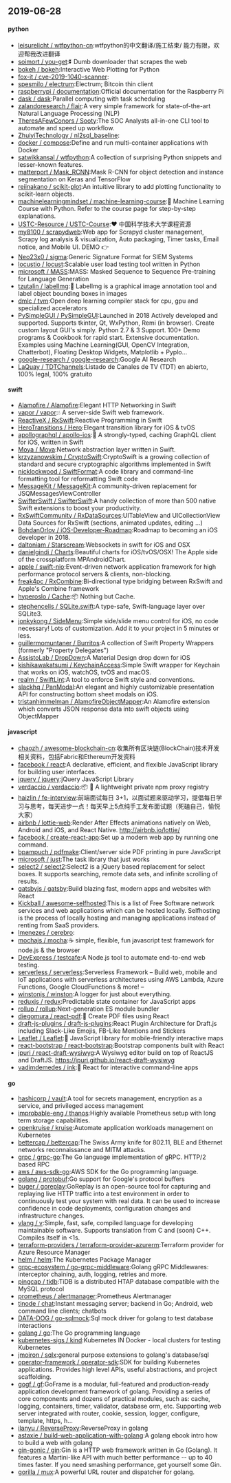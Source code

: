 ## 2019-06-28

#### python
* [leisurelicht / wtfpython-cn](https://github.com/leisurelicht/wtfpython-cn):wtfpython的中文翻译/施工结束/ 能力有限，欢迎帮我改进翻译
* [soimort / you-get](https://github.com/soimort/you-get):⏬
Dumb downloader that scrapes the web
* [bokeh / bokeh](https://github.com/bokeh/bokeh):Interactive Web Plotting for Python
* [fox-it / cve-2019-1040-scanner](https://github.com/fox-it/cve-2019-1040-scanner):
* [spesmilo / electrum](https://github.com/spesmilo/electrum):Electrum; Bitcoin thin client
* [raspberrypi / documentation](https://github.com/raspberrypi/documentation):Official documentation for the Raspberry Pi
* [dask / dask](https://github.com/dask/dask):Parallel computing with task scheduling
* [zalandoresearch / flair](https://github.com/zalandoresearch/flair):A very simple framework for state-of-the-art Natural Language Processing (NLP)
* [TheresAFewConors / Sooty](https://github.com/TheresAFewConors/Sooty):The SOC Analysts all-in-one CLI tool to automate and speed up workflow.
* [ZhuiyiTechnology / nl2sql_baseline](https://github.com/ZhuiyiTechnology/nl2sql_baseline):
* [docker / compose](https://github.com/docker/compose):Define and run multi-container applications with Docker
* [satwikkansal / wtfpython](https://github.com/satwikkansal/wtfpython):A collection of surprising Python snippets and lesser-known features.
* [matterport / Mask_RCNN](https://github.com/matterport/Mask_RCNN):Mask R-CNN for object detection and instance segmentation on Keras and TensorFlow
* [reiinakano / scikit-plot](https://github.com/reiinakano/scikit-plot):An intuitive library to add plotting functionality to scikit-learn objects.
* [machinelearningmindset / machine-learning-course](https://github.com/machinelearningmindset/machine-learning-course):💬
Machine Learning Course with Python. Refer to the course page for step-by-step explanations.
* [USTC-Resource / USTC-Course](https://github.com/USTC-Resource/USTC-Course):❤️
中国科学技术大学课程资源
* [my8100 / scrapydweb](https://github.com/my8100/scrapydweb):Web app for Scrapyd cluster management, Scrapy log analysis & visualization, Auto packaging, Timer tasks, Email notice, and Mobile UI. DEMO
👉
* [Neo23x0 / sigma](https://github.com/Neo23x0/sigma):Generic Signature Format for SIEM Systems
* [locustio / locust](https://github.com/locustio/locust):Scalable user load testing tool written in Python
* [microsoft / MASS](https://github.com/microsoft/MASS):MASS: Masked Sequence to Sequence Pre-training for Language Generation
* [tzutalin / labelImg](https://github.com/tzutalin/labelImg):🤘
LabelImg is a graphical image annotation tool and label object bounding boxes in images
* [dmlc / tvm](https://github.com/dmlc/tvm):Open deep learning compiler stack for cpu, gpu and specialized accelerators
* [PySimpleGUI / PySimpleGUI](https://github.com/PySimpleGUI/PySimpleGUI):Launched in 2018 Actively developed and supported. Supports tkinter, Qt, WxPython, Remi (in browser). Create custom layout GUI's simply. Python 2.7 & 3 Support. 100+ Demo programs & Cookbook for rapid start. Extensive documentation. Examples using Machine Learning(GUI, OpenCV Integration, Chatterbot), Floating Desktop Widgets, Matplotlib + Pyplo…
* [google-research / google-research](https://github.com/google-research/google-research):Google AI Research
* [LaQuay / TDTChannels](https://github.com/LaQuay/TDTChannels):Listado de Canales de TV (TDT) en abierto, 100% legal, 100% gratuito

#### swift
* [Alamofire / Alamofire](https://github.com/Alamofire/Alamofire):Elegant HTTP Networking in Swift
* [vapor / vapor](https://github.com/vapor/vapor):💧
A server-side Swift web framework.
* [ReactiveX / RxSwift](https://github.com/ReactiveX/RxSwift):Reactive Programming in Swift
* [HeroTransitions / Hero](https://github.com/HeroTransitions/Hero):Elegant transition library for iOS & tvOS
* [apollographql / apollo-ios](https://github.com/apollographql/apollo-ios):📱
A strongly-typed, caching GraphQL client for iOS, written in Swift
* [Moya / Moya](https://github.com/Moya/Moya):Network abstraction layer written in Swift.
* [krzyzanowskim / CryptoSwift](https://github.com/krzyzanowskim/CryptoSwift):CryptoSwift is a growing collection of standard and secure cryptographic algorithms implemented in Swift
* [nicklockwood / SwiftFormat](https://github.com/nicklockwood/SwiftFormat):A code library and command-line formatting tool for reformatting Swift code
* [MessageKit / MessageKit](https://github.com/MessageKit/MessageKit):A community-driven replacement for JSQMessagesViewController
* [SwifterSwift / SwifterSwift](https://github.com/SwifterSwift/SwifterSwift):A handy collection of more than 500 native Swift extensions to boost your productivity.
* [RxSwiftCommunity / RxDataSources](https://github.com/RxSwiftCommunity/RxDataSources):UITableView and UICollectionView Data Sources for RxSwift (sections, animated updates, editing ...)
* [BohdanOrlov / iOS-Developer-Roadmap](https://github.com/BohdanOrlov/iOS-Developer-Roadmap):Roadmap to becoming an iOS developer in 2018.
* [daltoniam / Starscream](https://github.com/daltoniam/Starscream):Websockets in swift for iOS and OSX
* [danielgindi / Charts](https://github.com/danielgindi/Charts):Beautiful charts for iOS/tvOS/OSX! The Apple side of the crossplatform MPAndroidChart.
* [apple / swift-nio](https://github.com/apple/swift-nio):Event-driven network application framework for high performance protocol servers & clients, non-blocking.
* [freak4pc / RxCombine](https://github.com/freak4pc/RxCombine):Bi-directional type bridging between RxSwift and Apple's Combine framework
* [hyperoslo / Cache](https://github.com/hyperoslo/Cache):📦
Nothing but Cache.
* [stephencelis / SQLite.swift](https://github.com/stephencelis/SQLite.swift):A type-safe, Swift-language layer over SQLite3.
* [jonkykong / SideMenu](https://github.com/jonkykong/SideMenu):Simple side/slide menu control for iOS, no code necessary! Lots of customization. Add it to your project in 5 minutes or less.
* [guillermomuntaner / Burritos](https://github.com/guillermomuntaner/Burritos):A collection of Swift Property Wrappers (formerly "Property Delegates")
* [AssistoLab / DropDown](https://github.com/AssistoLab/DropDown):A Material Design drop down for iOS
* [kishikawakatsumi / KeychainAccess](https://github.com/kishikawakatsumi/KeychainAccess):Simple Swift wrapper for Keychain that works on iOS, watchOS, tvOS and macOS.
* [realm / SwiftLint](https://github.com/realm/SwiftLint):A tool to enforce Swift style and conventions.
* [slackhq / PanModal](https://github.com/slackhq/PanModal):An elegant and highly customizable presentation API for constructing bottom sheet modals on iOS.
* [tristanhimmelman / AlamofireObjectMapper](https://github.com/tristanhimmelman/AlamofireObjectMapper):An Alamofire extension which converts JSON response data into swift objects using ObjectMapper

#### javascript
* [chaozh / awesome-blockchain-cn](https://github.com/chaozh/awesome-blockchain-cn):收集所有区块链(BlockChain)技术开发相关资料，包括Fabric和Ethereum开发资料
* [facebook / react](https://github.com/facebook/react):A declarative, efficient, and flexible JavaScript library for building user interfaces.
* [jquery / jquery](https://github.com/jquery/jquery):jQuery JavaScript Library
* [verdaccio / verdaccio](https://github.com/verdaccio/verdaccio):📦
🔐
A lightweight private npm proxy registry
* [haizlin / fe-interview](https://github.com/haizlin/fe-interview):前端面试每日 3+1，以面试题来驱动学习，提倡每日学习与思考，每天进步一点！每天早上5点纯手工发布面试题（死磕自己，愉悦大家）
* [airbnb / lottie-web](https://github.com/airbnb/lottie-web):Render After Effects animations natively on Web, Android and iOS, and React Native. http://airbnb.io/lottie/
* [facebook / create-react-app](https://github.com/facebook/create-react-app):Set up a modern web app by running one command.
* [bpampuch / pdfmake](https://github.com/bpampuch/pdfmake):Client/server side PDF printing in pure JavaScript
* [microsoft / just](https://github.com/microsoft/just):The task library that just works
* [select2 / select2](https://github.com/select2/select2):Select2 is a jQuery based replacement for select boxes. It supports searching, remote data sets, and infinite scrolling of results.
* [gatsbyjs / gatsby](https://github.com/gatsbyjs/gatsby):Build blazing fast, modern apps and websites with React
* [Kickball / awesome-selfhosted](https://github.com/Kickball/awesome-selfhosted):This is a list of Free Software network services and web applications which can be hosted locally. Selfhosting is the process of locally hosting and managing applications instead of renting from SaaS providers.
* [lmenezes / cerebro](https://github.com/lmenezes/cerebro):
* [mochajs / mocha](https://github.com/mochajs/mocha):☕️
simple, flexible, fun javascript test framework for node.js & the browser
* [DevExpress / testcafe](https://github.com/DevExpress/testcafe):A Node.js tool to automate end-to-end web testing.
* [serverless / serverless](https://github.com/serverless/serverless):Serverless Framework – Build web, mobile and IoT applications with serverless architectures using AWS Lambda, Azure Functions, Google CloudFunctions & more! –
* [winstonjs / winston](https://github.com/winstonjs/winston):A logger for just about everything.
* [reduxjs / redux](https://github.com/reduxjs/redux):Predictable state container for JavaScript apps
* [rollup / rollup](https://github.com/rollup/rollup):Next-generation ES module bundler
* [diegomura / react-pdf](https://github.com/diegomura/react-pdf):📄
Create PDF files using React
* [draft-js-plugins / draft-js-plugins](https://github.com/draft-js-plugins/draft-js-plugins):React Plugin Architecture for Draft.js including Slack-Like Emojis, FB-Like Mentions and Stickers
* [Leaflet / Leaflet](https://github.com/Leaflet/Leaflet):🍃
JavaScript library for mobile-friendly interactive maps
* [react-bootstrap / react-bootstrap](https://github.com/react-bootstrap/react-bootstrap):Bootstrap components built with React
* [jpuri / react-draft-wysiwyg](https://github.com/jpuri/react-draft-wysiwyg):A Wysiwyg editor build on top of ReactJS and DraftJS. https://jpuri.github.io/react-draft-wysiwyg
* [vadimdemedes / ink](https://github.com/vadimdemedes/ink):🌈
React for interactive command-line apps

#### go
* [hashicorp / vault](https://github.com/hashicorp/vault):A tool for secrets management, encryption as a service, and privileged access management
* [improbable-eng / thanos](https://github.com/improbable-eng/thanos):Highly available Prometheus setup with long term storage capabilities.
* [openkruise / kruise](https://github.com/openkruise/kruise):Automate application workloads management on Kubernetes
* [bettercap / bettercap](https://github.com/bettercap/bettercap):The Swiss Army knife for 802.11, BLE and Ethernet networks reconnaissance and MITM attacks.
* [grpc / grpc-go](https://github.com/grpc/grpc-go):The Go language implementation of gRPC. HTTP/2 based RPC
* [aws / aws-sdk-go](https://github.com/aws/aws-sdk-go):AWS SDK for the Go programming language.
* [golang / protobuf](https://github.com/golang/protobuf):Go support for Google's protocol buffers
* [buger / goreplay](https://github.com/buger/goreplay):GoReplay is an open-source tool for capturing and replaying live HTTP traffic into a test environment in order to continuously test your system with real data. It can be used to increase confidence in code deployments, configuration changes and infrastructure changes.
* [vlang / v](https://github.com/vlang/v):Simple, fast, safe, compiled language for developing maintainable software. Supports translation from C and (soon) C++. Compiles itself in <1s.
* [terraform-providers / terraform-provider-azurerm](https://github.com/terraform-providers/terraform-provider-azurerm):Terraform provider for Azure Resource Manager
* [helm / helm](https://github.com/helm/helm):The Kubernetes Package Manager
* [grpc-ecosystem / go-grpc-middleware](https://github.com/grpc-ecosystem/go-grpc-middleware):Golang gRPC Middlewares: interceptor chaining, auth, logging, retries and more.
* [pingcap / tidb](https://github.com/pingcap/tidb):TiDB is a distributed HTAP database compatible with the MySQL protocol
* [prometheus / alertmanager](https://github.com/prometheus/alertmanager):Prometheus Alertmanager
* [tinode / chat](https://github.com/tinode/chat):Instant messaging server; backend in Go; Android, web command line clients; chatbots
* [DATA-DOG / go-sqlmock](https://github.com/DATA-DOG/go-sqlmock):Sql mock driver for golang to test database interactions
* [golang / go](https://github.com/golang/go):The Go programming language
* [kubernetes-sigs / kind](https://github.com/kubernetes-sigs/kind):Kubernetes IN Docker - local clusters for testing Kubernetes
* [jmoiron / sqlx](https://github.com/jmoiron/sqlx):general purpose extensions to golang's database/sql
* [operator-framework / operator-sdk](https://github.com/operator-framework/operator-sdk):SDK for building Kubernetes applications. Provides high level APIs, useful abstractions, and project scaffolding.
* [gogf / gf](https://github.com/gogf/gf):GoFrame is a modular, full-featured and production-ready application development framework of golang. Providing a series of core components and dozens of practical modules, such as: cache, logging, containers, timer, validator, database orm, etc. Supporting web server integrated with router, cookie, session, logger, configure, template, https, h…
* [ilanyu / ReverseProxy](https://github.com/ilanyu/ReverseProxy):ReverseProxy in golang
* [astaxie / build-web-application-with-golang](https://github.com/astaxie/build-web-application-with-golang):A golang ebook intro how to build a web with golang
* [gin-gonic / gin](https://github.com/gin-gonic/gin):Gin is a HTTP web framework written in Go (Golang). It features a Martini-like API with much better performance -- up to 40 times faster. If you need smashing performance, get yourself some Gin.
* [gorilla / mux](https://github.com/gorilla/mux):A powerful URL router and dispatcher for golang.

